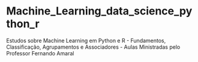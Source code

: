 # Machine_Learning_data_science_python_r
 Estudos sobre Machine Learning em Python e R - Fundamentos, Classificação, Agrupamentos e Associadores - Aulas Ministradas pelo Professor Fernando Amaral

